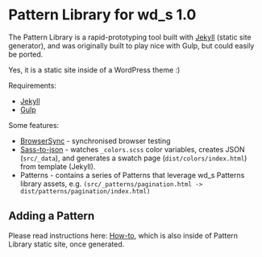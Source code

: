 # Pattern Library for wd_s 1.0
 
The Pattern Library is a rapid-prototyping tool built with [Jekyll](https://jekyllrb.com/) (static site generator), and was originally built to play nice with Gulp, but could easily be ported. 

Yes, it is a static site inside of a WordPress theme :)

Requirements:

* [Jekyll](https://jekyllrb.com/)
* [Gulp](http://gulpjs.com/)

Some features:

* [BrowserSync](https://www.browsersync.io/) - synchronised browser testing
* [Sass-to-json](https://www.npmjs.com/package/gulp-sass-json) - watches `_colors.scss` color variables, creates JSON (`src/_data`), and generates a swatch page (`dist/colors/index.html`) from template (Jekyll).
* Patterns - contains a series of Patterns that leverage wd_s Patterns library assets, e.g. `(src/_patterns/pagination.html -> dist/patterns/pagination/index.html)`

## Adding a Pattern
Please read instructions here: [How-to](src/how-to.md), which is also inside of Pattern Library static site, once generated.